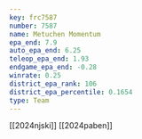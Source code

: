 ```yaml
---
key: frc7587
number: 7587
name: Metuchen Momentum
epa_end: 7.9
auto_epa_end: 6.25
teleop_epa_end: 1.93
endgame_epa_end: -0.28
winrate: 0.25
district_epa_rank: 106
district_epa_percentile: 0.1654
type: Team
---
```

[[2024njski]]
[[2024paben]]
